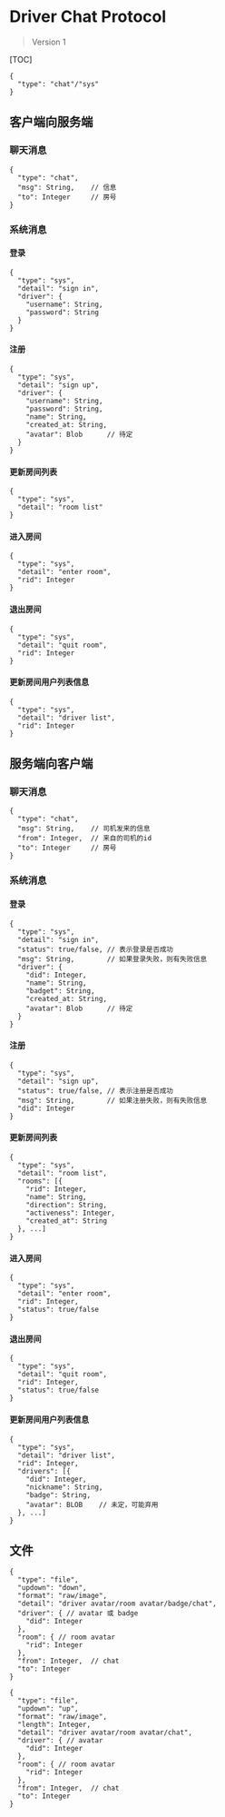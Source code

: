 # Driver Chat Protocol

> Version 1

[TOC]

```
{
  "type": "chat"/"sys"
}

```

## 客户端向服务端

### 聊天消息

```
{
  "type": "chat",
  "msg": String,    // 信息
  "to": Integer     // 房号
}
```

### 系统消息

#### 登录

```
{
  "type": "sys",
  "detail": "sign in",
  "driver": {
    "username": String,
    "password": String
  }
}
```

#### 注册

```
{
  "type": "sys",
  "detail": "sign up",
  "driver": {
    "username": String,
    "password": String,
    "name": String,
    "created_at: String,
    "avatar": Blob      // 待定
  }
}
```

#### 更新房间列表

```
{
  "type": "sys",
  "detail": "room list"
}
```

#### 进入房间

```
{
  "type": "sys",
  "detail": "enter room",
  "rid": Integer
}
```

#### 退出房间

```
{
  "type": "sys",
  "detail": "quit room",
  "rid": Integer
}
```

#### 更新房间用户列表信息

```
{
  "type": "sys",
  "detail": "driver list",
  "rid": Integer
}
```

## 服务端向客户端

### 聊天消息

```
{
  "type": "chat",
  "msg": String,    // 司机发来的信息
  "from": Integer,  // 来自的司机的id
  "to": Integer     // 房号
}
```

### 系统消息

#### 登录

```
{
  "type": "sys",
  "detail": "sign in",
  "status": true/false, // 表示登录是否成功
  "msg": String,        // 如果登录失败，则有失败信息
  "driver": {
    "did": Integer,
    "name": String,
    "badget": String,
    "created_at: String,
    "avatar": Blob      // 待定
  }
}
```

#### 注册

```
{
  "type": "sys",
  "detail": "sign up",
  "status": true/false, // 表示注册是否成功
  "msg": String,        // 如果注册失败，则有失败信息
  "did": Integer
}
```

#### 更新房间列表

```
{
  "type": "sys",
  "detail": "room list",
  "rooms": [{
    "rid": Integer,
    "name": String,
    "direction": String,
    "activeness": Integer,
    "created_at": String
  }, ...]
}
```

#### 进入房间

```
{
  "type": "sys",
  "detail": "enter room",
  "rid": Integer,
  "status": true/false
}
```

#### 退出房间

```
{
  "type": "sys",
  "detail": "quit room",
  "rid": Integer,
  "status": true/false
}
```

#### 更新房间用户列表信息

```
{
  "type": "sys",
  "detail": "driver list",
  "rid": Integer,
  "drivers": [{
    "did": Integer,
    "nickname": String,
    "badge": String,
    "avatar": BLOB    // 未定，可能弃用
  }, ...]
}
```

## 文件

```
{
  "type": "file",
  "updown": "down",
  "format": "raw/image",
  "detail": "driver avatar/room avatar/badge/chat",
  "driver": { // avatar 或 badge
    "did": Integer
  },
  "room": { // room avatar
    "rid": Integer
  },
  "from": Integer,  // chat
  "to": Integer
}
```

```
{
  "type": "file",
  "updown": "up",
  "format": "raw/image",
  "length": Integer,
  "detail": "driver avatar/room avatar/chat",
  "driver": { // avatar
    "did": Integer
  },
  "room": { // room avatar
    "rid": Integer
  },
  "from": Integer,  // chat
  "to": Integer
}
```

